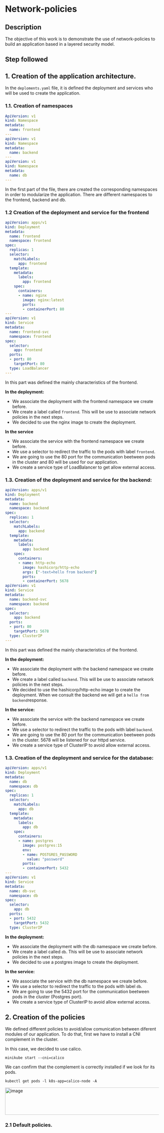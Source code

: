 # Network-policies

## Description

The objective of this work is to demonstrate the use of network-policies to build an application based in a layered security model.

## Step followed

## 1. Creation of the application architecture.

In the ``deploments.yaml`` file, it is defined the deployment and services who will be used to create the application.

### 1.1. Creation of namespaces

````yaml
ApiVersion: v1
kind: Namespace
metadata:
  name: frontend
---
apiVersion: v1
kind: Namespace
metadata:
  name: backend
---
apiVersion: v1
kind: Namespace
metadata:
  name: db
---
````
In the first part of the file, there are created the corresponding namespaces in order to modularize the application. There are different namespaces to the frontend, backend and db.

### 1.2 Creation of the deployment and service for the frontend

````yaml
apiVersion: apps/v1
kind: Deployment
metadata:
  name: frontend
  namespace: frontend
spec:
  replicas: 1
  selector:
    matchLabels:
      app: frontend
  template:
    metadata:
      labels:
        app: frontend
    spec:
      containers:
      - name: nginx
        image: nginx:latest
        ports:
        - containerPort: 80
---
apiVersion: v1
kind: Service
metadata:
  name: frontend-svc
  namespace: frontend
spec:
  selector:
    app: frontend
  ports:
  - port: 80
    targetPort: 80
  type: LoadBalancer
---
````

In this part was defined the mainly characteristics of the frontend.

**In the deployment:**

- We associate the deployment with the frontend namespace we create before.
- We create a label called ``frontend``. This will be use to associate network policies in the next steps.
- We decided to use the nginx image to create the deployment. 

**In the service**

- We associate the service with the frontend namespace we create before.
- We use a selector to redirect the traffic to the pods with label ``frontend``.
- We are going to use the 80 port for the communication beetween pods in the cluster and 80 will be used for our application.
- We create a service type of LoadBalancer to get allow external access.

### 1.3. Creation of the deployment and service for the backend:

````yaml
apiVersion: apps/v1
kind: Deployment
metadata:
  name: backend
  namespace: backend
spec:
  replicas: 1
  selector:
    matchLabels:
      app: backend
  template:
    metadata:
      labels:
        app: backend
    spec:
      containers:
      - name: http-echo
        image: hashicorp/http-echo
        args: ["-text=hello from backend"]
        ports:
        - containerPort: 5678
apiVersion: v1
kind: Service
metadata:
  name: backend-svc
  namespace: backend
spec:
  selector:
    app: backend
  ports:
  - port: 80
    targetPort: 5678
  type: ClusterIP
---
````
In this part was defined the mainly characteristics of the frontend.

**In the deployment:**

- We associate the deployment with the backend namespace we create before.
- We create a label called ``backend``. This will be use to associate network policies in the next steps.
- We decided to use the hashicorp/http-echo image to create the deployment. When we consult the backend we will get a ``hello from backend``response.

**In the service:**

- We associate the service with the backend namespace we create before.
- We use a selector to redirect the traffic to the pods with label ``backend``.
- We are going to use the 80 port for the communication beetween pods in the cluster. 5678 will be listened for our httpd service.
- We create a service type of ClusterIP to avoid allow external access.

### 1.3. Creation of the deployment and service for the database:

````yaml
apiVersion: apps/v1
kind: Deployment
metadata:
  name: db
  namespace: db
spec:
  replicas: 1
  selector:
    matchLabels:
      app: db
  template:
    metadata:
      labels:
        app: db
    spec:
      containers:
      - name: postgres
        image: postgres:15
        env:
        - name: POSTGRES_PASSWORD
          value: "password"
        ports:
        - containerPort: 5432
---
apiVersion: v1
kind: Service
metadata:
  name: db-svc
  namespace: db
spec:
  selector:
    app: db
  ports:
  - port: 5432
    targetPort: 5432
  type: ClusterIP

````

**In the deployment:**

- We associate the deployment with the db namespace we create before.
- We create a label called ``db``. This will be use to associate network policies in the next steps.
- We decided to use a postgres image to create the deployment.

**In the service:**

- We associate the service with the db namespace we create before.
- We use a selector to redirect the traffic to the pods with label ``db``.
- We are going to use the 5432 port for the communication beetween pods in the cluster (Postgres port).
- We create a service type of ClusterIP to avoid allow external access.

## 2. Creation of the policies

We defined different policies to avoid/allow comunication between diferent modules of our application. To do that, first we have to install a CNI complement in the cluster.

In this case, we decided to use calico.

````
minikube start --cni=calico
````
We can confirm that the complement is correctly installed if we look for its pods.

````
kubectl get pods -l k8s-app=calico-node -A
````
<img width="830" height="89" alt="image" src="https://github.com/user-attachments/assets/daa6b4c5-0ac4-464d-899c-a841a382492b" />

### 2.1 Default policies.


